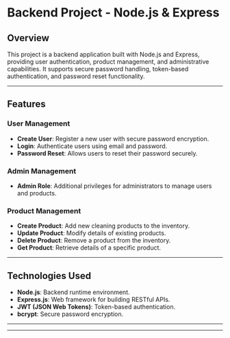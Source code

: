 # Backend Project - Node.js & Express

## Overview
This project is a backend application built with Node.js and Express, providing user authentication, product management, and administrative capabilities. It supports secure password handling, token-based authentication, and password reset functionality.

---

## Features

### User Management
- **Create User**: Register a new user with secure password encryption.
- **Login**: Authenticate users using email and password.
- **Password Reset**: Allows users to reset their password securely.

### Admin Management
- **Admin Role**: Additional privileges for administrators to manage users and products.

### Product Management
- **Create Product**: Add new cleaning products to the inventory.
- **Update Product**: Modify details of existing products.
- **Delete Product**: Remove a product from the inventory.
- **Get Product**: Retrieve details of a specific product.

---

## Technologies Used
- **Node.js**: Backend runtime environment.
- **Express.js**: Web framework for building RESTful APIs.
- **JWT (JSON Web Tokens)**: Token-based authentication.
- **bcrypt**: Secure password encryption.

---


---

